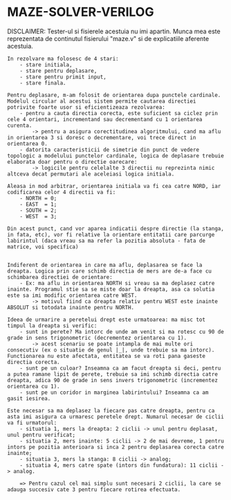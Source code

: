 # MAZE-SOLVER-VERILOG


DISCLAIMER: Tester-ul si fisierele acestuia nu imi apartin. Munca mea este reprezentata de continutul fisierului "maze.v" si de explicatiile aferente acestuia.





	In rezolvare ma folosesc de 4 stari:
		- stare initiala,
		- stare pentru deplasare,
		- stare pentru primit input,
		- stare finala.

	Pentru deplasare, m-am folosit de orientarea dupa punctele cardinale. Modelul circular al acestui sistem permite cautarea directiei potrivite foarte usor si eficientizeaza rezolvarea:
		- pentru a cauta directia corecta, este suficient sa ciclez prin cele 4 orientari, incrementand sau decrementand cu 1 orientarea curenta.
			-> pentru a asigura corectitudinea algoritmului, cand ma aflu in orientarea 3 si doresc o decrementare, voi trece direct in orientarea 0.
		- datorita caracteristicii de simetrie din punct de vedere topologic a modelului punctelor cardinale, logica de deplasare trebuie elaborata doar pentru o directie oarecare:
			-> logicile pentru celelalte 3 directii nu reprezinta nimic altceva decat permutari ale aceleiasi logica initiala.

	Aleasa in mod arbitrar, orientarea initiala va fi cea catre NORD, iar codificarea celor 4 directii va fi:
		- NORTH = 0;
		- EAST  = 1;
		- SOUTH = 2;
		- WEST  = 3;

	Din acest punct, cand vor aparea indicatii despre directie (la stanga, in fata, etc), vor fi relative la orientare entitatii care parcurge labirintul (daca vreau sa ma refer la pozitia absoluta - fata de matrice, voi specifica)


	Indiferent de orientarea in care ma aflu, deplasarea se face la dreapta. Logica prin care schimb directia de mers are de-a face cu schimbarea directiei de orientare:
		- Ex: ma aflu in orientarea NORTH si vreau sa ma deplasez catre inainte. Programul stie sa se miste doar la dreapta, asa ca solutia este sa imi modific orientarea catre WEST.
			-> motivul fiind ca dreapta relativ pentru WEST este inainte ABSOLUT si totodata inainte pentru NORTH.

	Ideea de urmarire a peretelui drept este urmatoarea: ma misc tot timpul la dreapta si verific:
		- sunt in perete? Ma intorc de unde am venit si ma rotesc cu 90 de grade in sens trigonometric (decrementez orientarea cu 1).
			-> acest scenariu se poate intampla de mai multe ori consecutiv (ex o situatie de genul |_|, unde trebuie sa ma intorc). Functionarea nu este afectata, entitatea se va roti pana gaseste directia corecta.
		- sunt pe un culoar? Inseamna ca am facut dreapta si deci, pentru a putea ramane lipit de perete, trebuie sa imi schimb directia catre dreapta, adica 90 de grade in sens invers trigonometric (incrementez orientarea cu 1).
		- sunt pe un coridor in marginea labirintului? Inseamna ca am gasit iesirea.

	Este necesar sa ma deplasez la fiecare pas catre dreapta, pentru ca asta imi asigura ca urmaresc peretele drept. Numarul necesar de ciclii va fi urmatorul:
		- situatia 1, mers la dreapta: 2 ciclii -> unul pentru deplasat, unul pentru verificat;
		- situatia 2, mers inainte: 5 ciclii -> 2 de mai devreme, 1 pentru intors pe pozitia anterioara si inca 2 pentru deplasarea corecta catre inainte;
		- situatia 3, mers la stanga: 8 ciclii -> analog;
		- situatia 4, mers catre spate (intors din fundatura): 11 ciclii -> analog.

		=> Pentru cazul cel mai simplu sunt necesari 2 ciclii, la care se adauga succesiv cate 3 pentru fiecare rotirea efectuata.
